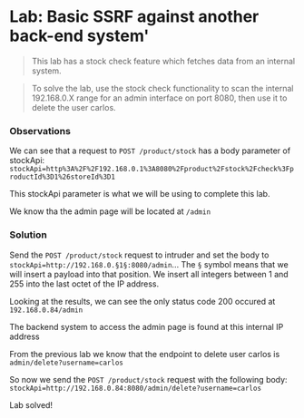 # Lab: Basic SSRF against another back-end system'

>This lab has a stock check feature which fetches data from an internal system.

>To solve the lab, use the stock check functionality to scan the internal 192.168.0.X range for an admin interface on port 8080, then use it to delete the user carlos.

### Observations
We can see that a request to `POST /product/stock` has a body parameter of stockApi: `stockApi=http%3A%2F%2F192.168.0.1%3A8080%2Fproduct%2Fstock%2Fcheck%3FproductId%3D1%26storeId%3D1`

This stockApi parameter is what we will be using to complete this lab.

We know tha the admin page will be located at `/admin`

### Solution
Send the `POST /product/stock` request to intruder and set the body to `stockApi=http://192.168.0.§1§:8080/admin`... The `§` symbol means that we will insert a payload into that position. We insert all integers between 1 and 255 into the last octet of the IP address.

Looking at the results, we can see the only status code 200 occured at `192.168.0.84/admin`

The backend system to access the admin page is found at this internal IP address

From the previous lab we know that the endpoint to delete user carlos is `admin/delete?username=carlos`

So now we send the `POST /product/stock` request with the following body: `stockApi=http://192.168.0.84:8080/admin/delete?username=carlos`

Lab solved!